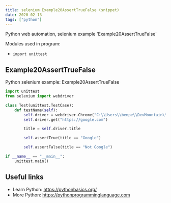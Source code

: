```yaml
---
title: selenium Example20AssertTrueFalse (snippet)
date: 2020-02-13
tags: ["python"]
---
```

Python web automation, selenium example 'Example20AssertTrueFalse'


Modules used in program: 
* `import unittest`

## Example20AssertTrueFalse

Python selenium example: Example20AssertTrueFalse

```python
import unittest
from selenium import webdriver

class Test(unittest.TestCase):
    def testName(self):
        self.driver = webdriver.Chrome("C:\\Users\\benpe\\DevMountain\\testing-resources\\chromedriver.exe")
        self.driver.get("https://google.com")

        title = self.driver.title

        self.assertTrue(title == "Google")

        self.assertFalse(title == "Not Google")

if __name__ == "__main__":
    unittest.main()

```

## Useful links

- Learn Python: https://pythonbasics.org/
- More Python: https://pythonprogramminglanguage.com
